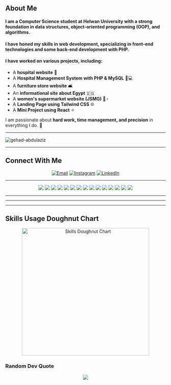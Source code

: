 ##  About Me
#### I am a **Computer Science student at Helwan University** with a strong foundation in **data structures, object-oriented programming (OOP), and algorithms**.  
#### I have honed my skills in **web development**, specializing in **front-end technologies** and some **back-end development with PHP**.  
#### I have worked on various **projects**, including:  
  - A **hospital website** 🏥
  - A **Hospital Management System with PHP & MySQL** 🏨💻
  - A **furniture store website** 🛋️  
  - An **informational site about Egypt** 🇪🇬  
  - A **women's supermarket website (JSMG)** 🛒♀️  
  - A **Landing Page using Tailwind CSS** 🌐  
  - A **Mini Project using React** ⚛️  
    
I am passionate about **hard work, time management, and precision** in everything I do. 💪  

---
<p align="left"> 
  <img src="https://komarev.com/ghpvc/?username=gehad-abdulaziz&label=Profile%20views&color=0e75b6&style=flat" alt="gehad-abdulaziz" /> 
</p>

---
## Connect With Me
<p align="center">
  <a href="mailto:gehadabdelaziz179@gmail.com"><img src="https://img.shields.io/badge/Email-D14836?style=for-the-badge&logo=gmail&logoColor=white" alt="Email"></a>
  <a href="https://instagram.com/xg_e52"><img src="https://img.shields.io/badge/Instagram-%23E4405F.svg?logo=Instagram&logoColor=white" alt="Instagram"></a>
  <a href="https://linkedin.com/in/gehad-abdulaziz-228973287"><img src="https://img.shields.io/badge/LinkedIn-%230077B5.svg?logo=linkedin&logoColor=white" alt="LinkedIn"></a>
</p>

---
<p align="center">
  <img src="https://img.shields.io/badge/C-%2300599C.svg?style=for-the-badge&logo=c&logoColor=white">
  <img src="https://img.shields.io/badge/C++-%2300599C.svg?style=for-the-badge&logo=c%2B%2B&logoColor=white">
  <img src="https://img.shields.io/badge/Java-%23ED8B00.svg?style=for-the-badge&logo=openjdk&logoColor=white">
  <img src="https://img.shields.io/badge/Python-3776AB?style=for-the-badge&logo=python&logoColor=white">
  <img src="https://img.shields.io/badge/JavaScript-%23323330.svg?style=for-the-badge&logo=javascript&logoColor=%23F7DF1E">
  <img src="https://img.shields.io/badge/React-%2361DAFB.svg?style=for-the-badge&logo=react&logoColor=black">
  <img src="https://img.shields.io/badge/HTML5-%23E34F26.svg?style=for-the-badge&logo=html5&logoColor=white">
  <img src="https://img.shields.io/badge/CSS3-%231572B6.svg?style=for-the-badge&logo=css3&logoColor=white">
  <img src="https://img.shields.io/badge/PHP-%23777BB4.svg?style=for-the-badge&logo=php&logoColor=white">
  <img src="https://img.shields.io/badge/Bootstrap-%23563D7C.svg?style=for-the-badge&logo=bootstrap&logoColor=white">
  <img src="https://img.shields.io/badge/Tailwind_CSS-%2338B2AC.svg?style=for-the-badge&logo=tailwind-css&logoColor=white">
  <img src="https://img.shields.io/badge/MySQL-005C84?style=for-the-badge&logo=mysql&logoColor=white">
  <img src="https://img.shields.io/badge/Canva-%2300C4CC.svg?style=for-the-badge&logo=Canva&logoColor=white">
  <img src="https://img.shields.io/badge/Microsoft%20SQL%20Server-CC2927?style=for-the-badge&logo=microsoft%20sql%20server&logoColor=white">
  <img src="https://img.shields.io/badge/GitHub-%23121011.svg?style=for-the-badge&logo=github&logoColor=white">
</p>


---
---
---
## Skills Usage Doughnut Chart
<p align="center">
  <img src="https://quickchart.io/chart?c=%7B%22type%22%3A%22doughnut%22%2C%22data%22%3A%7B%22labels%22%3A%5B%22PHP%22%2C%22HTML%22%2C%22CSS%22%2C%22JavaScript%22%2C%22React%22%2C%22MySQL%22%2C%22Bootstrap%22%2C%22Tailwind%20CSS%22%2C%22Python%22%2C%22C%22%5D%2C%22datasets%22%3A%5B%7B%22label%22%3A%22Skill%20Usage%22%2C%22data%22%3A%5B20.5%2C9.5%2C10.2%2C11.3%2C10.1%2C10.4%2C4.8%2C5.2%2C9.7%2C9.3%5D%2C%22backgroundColor%22%3A%5B%22%23FF6384%22%2C%22%23FF9F40%22%2C%22%23FFCD56%22%2C%22%234BC0C0%22%2C%22%2361DAFB%22%2C%22%2300A86B%22%2C%22%23663399%22%2C%22%2338B2AC%22%2C%22%23FFD700%22%2C%22%2300599C%22%5D%7D%5D%7D%7D" alt="Skills Doughnut Chart" width="400">
</p>



###  Random Dev Quote
<p align="center">
  <img src="https://quotes-github-readme.vercel.app/api?type=horizontal&theme=radical">
</p>
